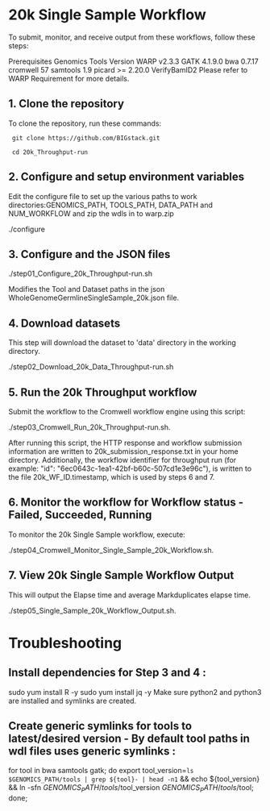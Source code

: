 # 20k Single Sample Workflow
To submit, monitor, and receive output from these workflows, follow these steps:

Prerequisites
Genomics Tools	Version
WARP	v2.3.3
GATK	4.1.9.0
bwa	0.7.17
cromwell	57
samtools	1.9
picard	>= 2.20.0
VerifyBamID2
Please refer to WARP Requirement for more details.


## 1.	Clone the repository
To clone the repository, run these commands:

     git clone https://github.com/BIGstack.git
     
     cd 20k_Throughput-run
  
## 2.	Configure and setup environment variables
Edit the configure file to set up the various paths to work directories:GENOMICS_PATH, TOOLS_PATH, DATA_PATH and NUM_WORKFLOW and zip the wdls in to warp.zip

./configure

## 3.	Configure and the JSON files

./step01_Configure_20k_Throughput-run.sh

Modifies the Tool and Dataset paths in the json WholeGenomeGermlineSingleSample_20k.json file.

## 4.	Download datasets
This step will download the dataset to 'data' directory in the working directory.

./step02_Download_20k_Data_Throughput-run.sh

## 5.	Run the 20k Throughput workflow
Submit the workflow to the Cromwell workflow engine using this script: 

./step03_Cromwell_Run_20k_Throughput-run.sh.

After running this script, the HTTP response and workflow submission information are written to 20k_submission_response.txt in your home directory. Additionally, the workflow identifier for throughput run (for example: "id": "6ec0643c-1ea1-42bf-b60c-507cd1e3e96c"), is written to the file 20k_WF_ID.timestamp, which is used by steps 6 and 7.

## 6.	Monitor the workflow for Workflow status - Failed, Succeeded, Running
To monitor the 20k Single Sample workflow, execute:

./step04_Cromwell_Monitor_Single_Sample_20k_Workflow.sh.

## 7.	View 20k Single Sample Workflow Output
This will output the Elapse time and average Markduplicates elapse time.

./step05_Single_Sample_20k_Workflow_Output.sh.

# Troubleshooting

## Install dependencies for Step 3 and 4 :
 sudo yum install R -y
 sudo yum install jq -y
 Make sure python2 and python3 are installed and symlinks are created.
## Create generic symlinks for tools to latest/desired version - By default tool paths in wdl files uses generic symlinks :
 for tool in bwa samtools gatk;
 do 
   export tool_version=`ls $GENOMICS_PATH/tools | grep ${tool}- | head -n1` && echo ${tool_version} && ln -sfn $GENOMICS_PATH/tools/$tool_version $GENOMICS_PATH/tools/$tool; 
 done;

